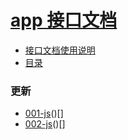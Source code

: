

# [app 接口文档](https://192.168.0.9/svn/linghangoaapp2/doc_api/_book/index.html)


* [接口文档使用说明](./guide.md)
* [目录](https://192.168.0.9/svn/linghangoaapp2/doc_api/_book/index.html)


### 更新


* [001-js](src/js.md)()[]
* [002-js](src/css.md)()[]
